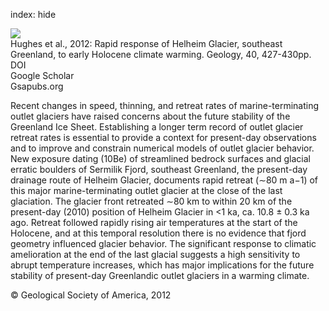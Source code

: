 index: hide

<div class="Citation">
    <div class="Citation-thumb CitationThumb-linked"  data-href="https://doi.org/10.1130/g32730.1">
      <img src="https://static.claimspace.cloud/climate-study-static/refs/thumbs/5/Hughes_et_al_2012-thumb.png" />
    </div>

  <div class="Citation-body">
    <div class="Citation-text">Hughes et al., 2012: Rapid response of Helheim Glacier, southeast Greenland, to early Holocene climate warming. <span class="Article-journal">Geology, </span><span class="Article-volume">40, </span>427-430pp.</div>
    <div class="Citation-links">
      <div class="CitationLink" data-href="https://doi.org/10.1130/g32730.1">
        <div class="CitationLink-icon CitationLink-Doi"></div>
        <div class="CitationLink-text">DOI</div>
      </div>
      <div class="CitationLink" data-href="https://scholar.google.com/scholar?q=10.1130/g32730.1">
        <div class="CitationLink-icon CitationLink-Scholar"></div>
        <div class="CitationLink-text">Google Scholar</div>
      </div>
      <div class="CitationLink" data-href="http://geology.gsapubs.org/content/40/5/427.abstract">
        <div class="CitationLink-icon CitationLink-Publisher"></div>
        <div class="CitationLink-text">Gsapubs.org</div>
      </div>
    </div>
  </div>
</div>

Recent changes in speed, thinning, and retreat rates of marine-terminating outlet glaciers have raised concerns about the future stability of the Greenland Ice Sheet. Establishing a longer term record of outlet glacier retreat rates is essential to provide a context for present-day observations and to improve and constrain numerical models of outlet glacier behavior. New exposure dating (10Be) of streamlined bedrock surfaces and glacial erratic boulders of Sermilik Fjord, southeast Greenland, the present-day drainage route of Helheim Glacier, documents rapid retreat (∼80 m a−1) of this major marine-terminating outlet glacier at the close of the last glaciation. The glacier front retreated ∼80 km to within 20 km of the present-day (2010) position of Helheim Glacier in <1 ka, ca. 10.8 ± 0.3 ka ago. Retreat followed rapidly rising air temperatures at the start of the Holocene, and at this temporal resolution there is no evidence that fjord geometry influenced glacier behavior. The significant response to climatic amelioration at the end of the last glacial suggests a high sensitivity to abrupt temperature increases, which has major implications for the future stability of present-day Greenlandic outlet glaciers in a warming climate.

<div class="Citation-copy">
&copy; Geological Society of America, 2012
</div>